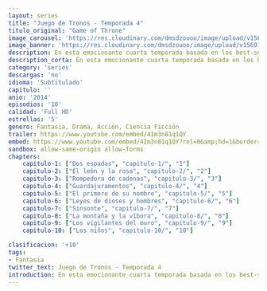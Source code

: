 ```yaml
---
layout: series
title: "Juego de Tronos - Temporada 4"
titulo_original: "Game of Throne"
image_carousel: 'https://res.cloudinary.com/dmsdzouoo/image/upload/v1569176892/juego4-min_qtmqwh.jpg'
image_banner: 'https://res.cloudinary.com/dmsdzouoo/image/upload/v1569176893/cq5dam.web_.1200.675-678x381-min_lniy1l.jpg'
description: En esta emocionante cuarta temporada basada en los best-sellers de George R. R. Martin, el control de los Lannister sobre el Trono de Hierro permanece intacto, pero ¿pueden sobrevivir a sus propios egos, y a las continuas amenazas que les rodean? Mientras que un inquebrantable Stannis Baratheon continúa reconstruyendo su ejército en Rocadragón, un peligro más inmediato viene desde el sur, ya que Oberyn Martell, el odiado por los Lannister, “La Víbora Roja de Dorne”, llega a Desembarco del Rey para asistir a la boda de Joffrey. En el muro, la Guardia de la Noche parece superada ante el avance del ejército salvaje de Mance Rayder, que a su vez está siendo perseguido por un enemigo aún más formidable. Además, Daenerys Targaryen, acompañada por su feroz trío de dragones y un ejército de Inmaculados, está a punto de “liberar” Meereen, la ciudad más grande de esclavos en el este, que podría proporcionarle una fuerza imponente para su plan definitivo para reclamar el Trono de Hierro para su familia
description_corta: En esta emocionante cuarta temporada basada en los best-sellers de George R. R. Martin, el control de los Lannister sobre el Trono de Hierro permanece intacto, pero ¿pueden sobrevivir a sus propios egos, y a las continuas amenazas que les rodean? Mientras que un inquebrantable Stannis Baratheon continúa
category: 'series'
descargas: 'no'
idioma: 'Subtitulado'
capitulo: ''
anio: '2014'
episodios: '10'
calidad: 'Full HD'
estrellas: '5'
genero: Fantasia, Drama, Acción, Ciencia Ficción
trailer: https://www.youtube.com/embed/4Im3n81q1QY
embed: https://www.youtube.com/embed/4Im3n81q1QY?rel=0&amp;hd=1&border=0&wmode=opaque&enablejsapi=1&modestbranding=1&controls=1&showinfo=1
sandbox: allow-same-origin allow-forms 
chapters:
    capitulo-1: ["Dos espadas", "capitulo-1/", "1"]
    capitulo-2: ["El león y la rosa", "capitulo-2/", "2"]
    capitulo-3: ["Rompedora de cadenas", "capitulo-3/", "3"]
    capitulo-4: ["Guardajuramentos", "capitulo-4/", "4"]
    capitulo-5: ["El primero de su nombre", "capitulo-5/", "5"]
    capitulo-6: ["Leyes de dioses y hombres", "capitulo-6/", "6"]
    capitulo-7: ["Sinsonte", "capitulo-7/", "7"]
    capitulo-8: ["La montaña y la víbora", "capitulo-8/", "8"]
    capitulo-9: ["Los vigilantes del muro", "capitulo-9/", "9"]
    capitulo-10: ["Los niños", "capitulo-10/", "10"]

clasificacion: '+10'
tags:
- Fantasia
twitter_text: Juego de Tronos - Temporada 4
introduction: En esta emocionante cuarta temporada basada en los best-sellers de George R. R. Martin, el control de los Lannister sobre el Trono de Hierro permanece intacto, pero ¿pueden sobrevivir a sus propios egos, y a las continuas amenazas que les rodean? Mientras que un inquebrantable Stannis Baratheon continúa
---
```












